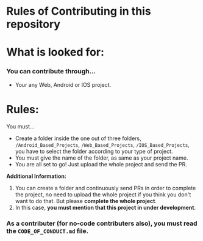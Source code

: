 # Rules of Contributing in this repository
# What is looked for:
### You can contribute through...
- Your any Web, Android or IOS project.
# Rules:
You must...
- Create a folder inside the one out of three folders, `/Android_Based_Projects`, `/Web_Based_Projects`, `/IOS_Based_Projects`, you have to select the folder according to your type of project.
- You must give the name of the folder, as same as your project name.
- You are all set to go! Just upload the whole project and send the PR.

**Additional Information:** 
1. You can create a folder and continuously send PRs in order to complete the project, no need to upload the whole project if you think you don't want to do that. But please **complete the whole project**. 
2. In this case, **you must mention that this project in under development**.

### As a contributer (for no-code contributers also), you must read the `CODE_OF_CONDUCT.md` file.
